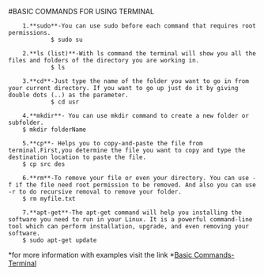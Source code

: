 #BASIC COMMANDS FOR USING TERMINAL

		1.**sudo**-You can use sudo before each command that requires root permissions.
                $ sudo su

		2.**ls (list)**-With ls command the terminal will show you all the files and folders of the directory you are working in.
                $ ls                              

		3.**cd**-Just type the name of the folder you want to go in from your current directory. If you want to go up just do it by giving double dots (..) as the parameter.	
                $ cd usr	   			

		4.**mkdir**- You can use mkdir command to create a new folder or subfolder.
		$ mkdir folderName

		5.**cp**- Helps you to copy-and-paste the file from terminal.First,you determine the file you want to copy and type the destination location to paste the file.
		$ cp src des

		6.**rm**-To remove your file or even your directory. You can use -f if the file need root permission to be removed. And also you can use -r to do recursive removal to remove your folder.
		$ rm myfile.txt

		7.**apt-get**-The apt-get command will help you installing the software you need to run in your Linux. It is a powerful command-line tool which can perform installation, upgrade, and even removing your software.
		$ sudo apt-get update


*for more information with examples visit the link *[Basic Commands-Terminal](http://www.linuxandubuntu.com/home/10-basic-linux-commands-that-every-linux-newbies-should-remember)


